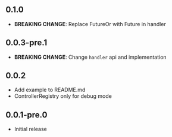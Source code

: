 ## 0.1.0

- **BREAKING CHANGE**: Replace FutureOr with Future in handler

## 0.0.3-pre.1

- **BREAKING CHANGE**: Change `handler` api and implementation

## 0.0.2

- Add example to README.md
- ControllerRegistry only for debug mode

## 0.0.1-pre.0

- Initial release
